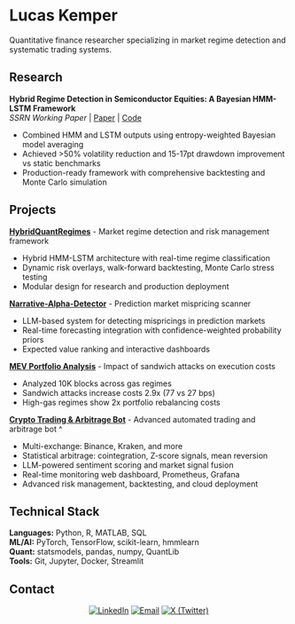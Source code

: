 # Lucas Kemper

Quantitative finance researcher specializing in market regime detection and systematic trading systems.

## Research

**Hybrid Regime Detection in Semiconductor Equities: A Bayesian HMM-LSTM Framework**  
*SSRN Working Paper* | [Paper](https://papers.ssrn.com/sol3/papers.cfm?abstract_id=5366835) | [Code](https://github.com/lucaskemper/hybridquantregimes)

- Combined HMM and LSTM outputs using entropy-weighted Bayesian model averaging
- Achieved >50% volatility reduction and 15-17pt drawdown improvement vs static benchmarks
- Production-ready framework with comprehensive backtesting and Monte Carlo simulation

## Projects

**[HybridQuantRegimes](https://github.com/lucaskemper/hybridquantregimes)** - Market regime detection and risk management framework
- Hybrid HMM-LSTM architecture with real-time regime classification
- Dynamic risk overlays, walk-forward backtesting, Monte Carlo stress testing
- Modular design for research and production deployment

**[Narrative-Alpha-Detector](https://github.com/lucaskemper/narrative-alpha-detector)** - Prediction market mispricing scanner
- LLM-based system for detecting mispricings in prediction markets
- Real-time forecasting integration with confidence-weighted probability priors
- Expected value ranking and interactive dashboards

**[MEV Portfolio Analysis](https://github.com/lucaskemper/mev-portfolio-analysis)** - Impact of sandwich attacks on execution costs
- Analyzed 10K blocks across gas regimes
- Sandwich attacks increase costs 2.9x (77 vs 27 bps)
- High-gas regimes show 2x portfolio rebalancing costs

**[Crypto Trading & Arbitrage Bot](https://github.com/lucaskemper/crypto-trading-bot)** - Advanced automated trading and arbitrage bot ^
- Multi-exchange: Binance, Kraken, and more
- Statistical arbitrage: cointegration, Z-score signals, mean reversion
- LLM-powered sentiment scoring and market signal fusion
- Real-time monitoring web dashboard, Prometheus, Grafana
- Advanced risk management, backtesting, and cloud deployment

## Technical Stack

**Languages:** Python, R, MATLAB, SQL  
**ML/AI:** PyTorch, TensorFlow, scikit-learn, hmmlearn  
**Quant:** statsmodels, pandas, numpy, QuantLib  
**Tools:** Git, Jupyter, Docker, Streamlit

## Contact


<div align="center">

[![LinkedIn](https://img.shields.io/badge/LinkedIn-0077B5?style=for-the-badge&logo=linkedin&logoColor=white)](https://www.linkedin.com/in/lucaskemper/) 
[![Email](https://img.shields.io/badge/Email-D14836?style=for-the-badge&logo=gmail&logoColor=white)](mailto:lucas.kemper01@gmail.com)
[![X (Twitter)](https://img.shields.io/badge/X-1DA1F2?style=for-the-badge&logo=x&logoColor=white)](https://x.com/lucaskemperrr)

</div>
